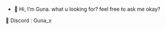 - 👋 Hi, I’m Guna.
what u looking for?
feel free to ask me okay?



🙈 Discord : Guna_x

<!---
Gunarchive/Gunarchive is a ✨ special ✨ repository because its `README.md` (this file) appears on your GitHub profile.
You can click the Preview link to take a look at your changes.
--->
